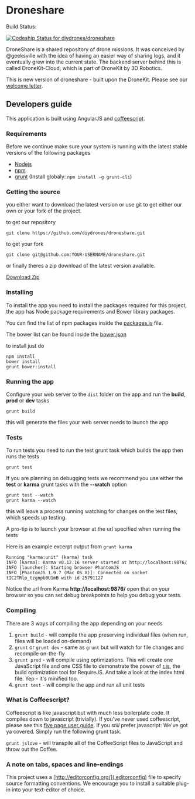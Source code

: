 # Droneshare

Build Status:

[![Codeship Status for diydrones/droneshare](https://codeship.io/projects/1d6b0730-e382-0131-36da-0e6774a12e5d/status)](https://codeship.io/projects/25456)

DroneShare is a shared repository of drone missions. It was conceived by @geeksville with the idea of having an easier way of sharing logs, and it eventually grew into the current state. The backend server behind this is called DroneKit-Cloud, which is part of DroneKit by 3D Robotics.

This is new version of droneshare - built upon the DroneKit.  Please see our [welcome letter](WELCOME.md). 

## Developers guide

This application is built using AngularJS and [coffeescript](http://coffeescript.org/).


### Requirements

Before we continue make sure your system is running with the latest stable versions of the following packages

- [Nodejs](http://nodejs.org/)
- [npm](https://www.npmjs.org/)
- [grunt](http://gruntjs.com/) (Install globaly: ```npm install -g grunt-cli```)

### Getting the source
you either want to download the latest version or use git to get either our own or your fork of the project.

to get our repository

```
git clone https://github.com/diydrones/droneshare.git
```

to get your fork

```
git clone git@github.com:YOUR-USERNAME/droneshare.git
```

or finally theres a zip download of the latest version available.

[Download Zip](https://github.com/diydrones/droneshare/archive/master.zip)



### Installing

To install the app you need to install the packages required for this project, the app has Node package requirements and Bower library packages.

You can find the list of npm packages inside the [packages.js](https://github.com/diydrones/droneshare/blob/master/package.json) file.

The bower list can be found inside the [bower.json](https://github.com/diydrones/droneshare/blob/master/bower.json)

to install just do

```
npm install
bower install
grunt bower:install
```

### Running the app

Configure your web server to the ```dist``` folder on the app and run the **build**, **prod** or **dev** tasks

```
grunt build
```

this will generate the files your web server needs to launch the app


### Tests

To run tests you need to run the test grunt task which builds the app then runs the tests


```
grunt test
```

If you are planning on debugging tests we recommend you use either the **test** or **karma** grunt tasks with the **--watch** option

```
grunt test --watch
grunt karma --watch

```

this will leave a process running watching for changes on the test files, which speeds up testing.

A pro-tip is to launch your browser at the url specified when running the tests

Here is an example excerpt output from ```grunt karma```

```
Running "karma:unit" (karma) task
INFO [karma]: Karma v0.12.16 server started at http://localhost:9876/
INFO [launcher]: Starting browser PhantomJS
INFO [PhantomJS 1.9.7 (Mac OS X)]: Connected on socket tIC2TRlp_tzgnpb0U1mB with id 25791127
```

Notice the url from Karma **http://localhost:9876/** open that on your browser so you can set debug breakpoints to help you debug your tests.


### Compiling

There are 3 ways of compiling the app depending on your needs

1. `grunt build` - will compile the app preserving individual files (when run, files will be loaded on-demand)
2. `grunt` or `grunt dev` - same as `grunt` but will watch for file changes and recompile on-the-fly
3. `grunt prod` - will compile using optimizations.  This will create one JavaScript file and one CSS file to demonstrate the power of [r.js](http://requirejs.org/docs/optimization.html), the build optimization tool for RequireJS.  And take a look at the index.html file.  Yep - it's minified too.
4. `grunt test` - will compile the app and run all unit tests


### What is Coffeescript?

Coffeescript is like javascript but with much less boilerplate code.  It compiles down to javascript (trivially).  If you've never used coffeescript,
please see this [five page user guide](http://arcturo.github.io/library/coffeescript/).  If you _still_ prefer javascript: We've got ya covered.
Simply run the following grunt task.

`grunt jslove` - will transpile all of the CoffeeScript files to JavaScript and throw out the Coffee.


### A note on tabs, spaces and line-endings

This project uses a [http://editorconfig.org/](.editorconfig) file to specify source formatting conventions.  We encourage you to install a suitable
plug-in into your text-editor of choice.

